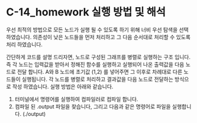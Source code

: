 # C-14_homework 실행 방법 및 해석

우선 최적의 방법으로 모든 노드가 실행 될 수 있도록 하기 위해 너비 우선 탐색을 선택 하였습니다.
의존성이 낮은 노드들을 먼저 처리하고 그 다음 순서대로 처리할 수 있도록 처리 하였습니다.

간단하게 코드를 설명 드리자면, 노드로 구성된 그래프를 병렬로 실행하는 구조 입니다.
즉 각 노드는 입력값을 받아서 정해진 함수를 실행하고 실행되어 나온 출력값을 다음 노드로 전달 합니다.
A와 B 노드에 초기값 (1,2) 를 넣어주면 그 이후로 차례대로 다른 노드들이 실행됩니다.
각 노드를 병렬로 처리하고 결과값을 다음 노드로 전달하는 방식으로 작성 하였습니다.
실행 방법은 아래와 같습니다.

1. 터미널에서 명령어를 실행하여 컴파일러로 컴파일 합니다.
2. 컴파일 된 .output 파일을 찾습니다, 그리고 다음과 같은 명령어로 파일을 실행합니다. (./output)

